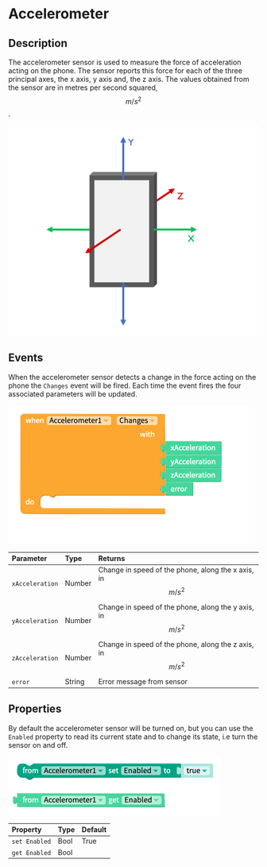 # Accelerometer

## Description 

The accelerometer sensor is used to measure the force of acceleration acting on the phone. The sensor reports this force for each of the three principal axes, the x axis, y axis and, the z axis. The values obtained from the sensor are in metres per second squared, $$m/s^2$$.  


![The x, y and z axes of a standard smartphone](.gitbook/assets/screenshot-2019-05-18-at-15.27.06.png)

## Events

When the accelerometer sensor detects a change in the force acting on the phone the `Changes` event will be fired. Each time the event fires the four associated parameters will be updated.

![](.gitbook/assets/screenshot-2019-05-18-at-14.13.50.png)

| **Parameter** | Type | Returns |
| :--- | :--- | :--- |
| `xAcceleration` | Number | Change in speed of the phone, along the x axis, in $$m/s^2 $$  |
| `yAcceleration` | Number | Change in speed of the phone, along the y axis, in $$m/s^2 $$  |
| `zAcceleration` | Number | Change in speed of the phone, along the z axis, in $$m/s^2 $$  |
| `error` | String | Error message from sensor |

## Properties

By default the accelerometer sensor will be turned on, but you can use the `Enabled` property to read its current state and to change its state, i.e turn the sensor on and off.

![](.gitbook/assets/screenshot-2019-05-18-at-14.14.11.png)

| Property | Type | Default |
| :--- | :--- | :--- |
| `set Enabled` | Bool | True |
| `get Enabled` | Bool |  |


